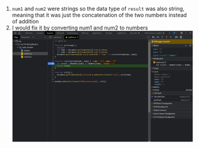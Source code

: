 1. `num1` and `num2` were strings so the data type of `result` was also string, meaning that it was just the concatenation of the two numbers instead of addition
2. I would fix it by converting num1 and num2 to numbers
   ![fix.png](fix.png)